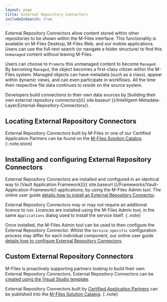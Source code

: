 ```yaml
---
layout: page
title: External Repository Connectors
includeInSearch: true
---
```


External Repository Connectors allow content stored within other repositories to be shown within the M-Files interface.  This functionality is available on M-Files Desktop, M-Files Web, and our mobile applications.  Users can use the full-text search (or navigate a folder structure) to find this `Unmanaged` content without leaving M-Files.

Users can choose to `Promote` this unmanaged content to become `Managed`.  By becoming `Managed`, the object becomes a first-class citizen within the M-Files system.  Managed objects can have metadata (such as a class), appear within dynamic views, and can even participate in workflows.  All the time their respective file data continues to reside on the source system.

Developers build connections to their own data sources by [building their own external repository connectors]({{ site.baseurl }}/Intelligent-Metadata-Layer/External-Repository-Connectors/).

## Locating External Repository Connectors

External Repository Connectors built by M-Files or one of our Certified Application Partners can be found on the [M-Files Solution Catalog](https://catalog.m-files.com/product-category/iml-connectors-to-external-repositories/).
{:.note.store}

## Installing and configuring External Repository Connectors

External Repository Connectors are installed and configured in an identical way to [Vault Application Framework]({{ site.baseurl }}/Frameworks/Vault-Application-Framework/) applications; by using the M-Files Admin tool.  The online user guide [details how to install an External Repository Connector](https://www.m-files.com/user-guide/latest/eng/adding_a_connector.html).

External Repository Connectors may or may not require an additional licence to run.  Licences are installed using the M-Files Admin tool, in the same `Applications` dialog used to install the service itself.
{:.note}

Once installed, the M-Files Admin tool can be used to then configure the External Repository Connector.  Whilst the `Service-specific` configuration process may differ for each individual component, our online user guide [details how to configure External Repository Connectors](https://www.m-files.com/user-guide/latest/eng/configuring_a_connector.html).

## Custom External Repository Connectors

M-Files is proactively supporting partners looking to build their own External Repository Connectors.  External Repository Connectors can be [created using the Visual Studio template](Visual-Studio).

External Repository Connectors built by [Certified Application Partners](https://www.m-files.com/en/cap) can be published into the [M-Files Solution Catalog](https://catalog.m-files.com/product-category/iml-connectors-to-external-repositories/).
{:.note}